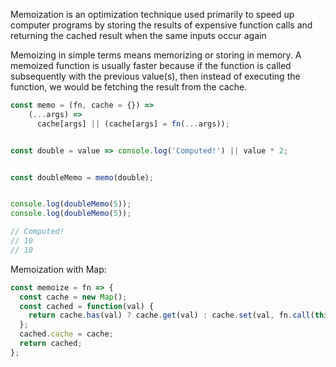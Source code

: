 Memoization is an optimization technique used primarily to speed up computer programs by storing the results of expensive function calls and returning the cached result when the same inputs occur again

Memoizing in simple terms means memorizing or storing in memory. A memoized function is usually faster because if the function is called subsequently with the previous value(s), then instead of executing the function, we would be fetching the result from the cache.

```js
const memo = (fn, cache = {}) => 
    (...args) => 
      cache[args] || (cache[args] = fn(...args));


const double = value => console.log('Computed!') || value * 2;


const doubleMemo = memo(double);


console.log(doubleMemo(5));
console.log(doubleMemo(5));

// Computed!
// 10
// 10
```

Memoization with Map:

```js
const memoize = fn => {
  const cache = new Map();
  const cached = function(val) {
    return cache.has(val) ? cache.get(val) : cache.set(val, fn.call(this, val)) && cache.get(val);
  };
  cached.cache = cache;
  return cached;
};
```
